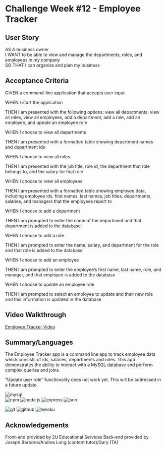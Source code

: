 # Challenge Week #12 - Employee Tracker

## User Story

AS A business owner  
I WANT to be able to view and manage the departments, roles, and employees in my company  
SO THAT I can organize and plan my business  

## Acceptance Criteria

GIVEN a command-line application that accepts user input  

WHEN I start the application  

THEN I am presented with the following options: view all departments, view all roles, view all employees, add a department, add a role, add an employee, and update an employee role  

WHEN I choose to view all departments  

THEN I am presented with a formatted table showing department names and department ids  

WHEN I choose to view all roles  

THEN I am presented with the job title, role id, the department that role belongs to, and the salary for that role  

WHEN I choose to view all employees  

THEN I am presented with a formatted table showing employee data, including employee ids, first names, last names, job titles, departments, salaries, and managers that the employees report to  

WHEN I choose to add a department  

THEN I am prompted to enter the name of the department and that department is added to the database  

WHEN I choose to add a role  

THEN I am prompted to enter the name, salary, and department for the role and that role is added to the database  

WHEN I choose to add an employee  

THEN I am prompted to enter the employee’s first name, last name, role, and manager, and that employee is added to the database  

WHEN I choose to update an employee role  

THEN I am prompted to select an employee to update and their new role and this information is updated in the database

## Video Walkthrough

[Employee Tracker Video](https://drive.google.com/file/d/1WOf80fwlX6M0S-Os66OM824sydeLBF2U/view)

## Summary/Languages
The Employee Tracker app is a command line app to track employee data which consists of ids, salaries, departments and roles. This app demonstrates the ability to interact with a MySQL database and perform complex queries and joins.  

"Update user role" functionality does not work yet. This will be addressed in a future update.  

![mysql](https://img.shields.io/badge/MySQL-005C84?style=for-the-badge&logo=mysql&logoColor=white)  
![npm](https://img.shields.io/badge/npm-CB3837?style=for-the-badge&logo=npm&logoColor=white) ![node js](https://img.shields.io/badge/Node.js-339933?style=for-the-badge&logo=nodedotjs&logoColor=white) ![express](https://img.shields.io/badge/Express.js-000000?style=for-the-badge&logo=express&logoColor=white) ![json](https://img.shields.io/badge/json-5E5C5C?style=for-the-badge&logo=json&logoColor=white)

![git](https://img.shields.io/badge/GIT-E44C30?style=for-the-badge&logo=git&logoColor=white) ![github](https://img.shields.io/badge/GitHub-100000?style=for-the-badge&logo=github&logoColor=white) ![heroku](https://img.shields.io/badge/Heroku-430098?style=for-the-badge&logo=heroku&logoColor=white)
## Acknowledgements
Front-end provided by 2U Educational Services
Back-end provided by Joseph Barbone/Andres Long (content tutor)/Gary (TA)